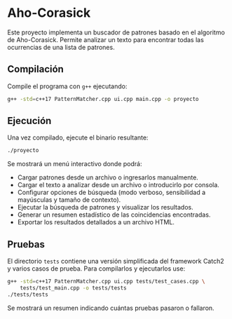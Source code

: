 # Aho-Corasick

Este proyecto implementa un buscador de patrones basado en el algoritmo de Aho-Corasick. Permite analizar un texto para encontrar todas las ocurrencias de una lista de patrones.

## Compilación

Compile el programa con `g++` ejecutando:

```bash
g++ -std=c++17 PatternMatcher.cpp ui.cpp main.cpp -o proyecto
```

## Ejecución

Una vez compilado, ejecute el binario resultante:

```bash
./proyecto
```

Se mostrará un menú interactivo donde podrá:

- Cargar patrones desde un archivo o ingresarlos manualmente.
- Cargar el texto a analizar desde un archivo o introducirlo por consola.
- Configurar opciones de búsqueda (modo verboso, sensibilidad a mayúsculas y tamaño de contexto).
- Ejecutar la búsqueda de patrones y visualizar los resultados.
- Generar un resumen estadístico de las coincidencias encontradas.
- Exportar los resultados detallados a un archivo HTML.

## Pruebas

El directorio `tests` contiene una versión simplificada del framework
Catch2 y varios casos de prueba. Para compilarlos y ejecutarlos use:

```bash
g++ -std=c++17 PatternMatcher.cpp ui.cpp tests/test_cases.cpp \
    tests/test_main.cpp -o tests/tests
./tests/tests
```

Se mostrará un resumen indicando cuántas pruebas pasaron o fallaron.

